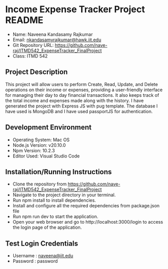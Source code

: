# Income Expense Tracker Project README
* Name: Naveena Kandasamy Rajkumar
* Email: nkandasamyrajkumar@hawk.iit.edu
* Git Repository URL: https://github.com/nave-raj/ITMD542_ExpenseTracker_FinalProject
* Class: ITMD 542


## Project Description
This project will allow users to perform Create, Read, Update, and Delete operations on their income or expenses, providing a user-friendly interface for managing their day to day financial transactions. It also keeps track of the total income and expenses made along with the history. I have generated the project with Express JS with pug template. The database I have used is MongoDB and I have used passportJS for authentication.

## Development Environment
* Operating System: Mac OS
* Node.js Version: v20.10.0
* Npm Version: 10.2.3
* Editor Used: Visual Studio Code

## Installation/Running Instructions
* Clone the repository from https://github.com/nave-raj/ITMD542_ExpenseTracker_FinalProject
* Navigate to the project directory in your terminal.
* Run npm install to install dependencies.
* Install and configure all the required dependencies from package.json file
* Run npm run dev to start the application.
* Open your web browser and go to http://localhost:3000/login to access the login page of the application.

## Test Login Credentials
* Username : naveena@iit.edu
* Password : password
